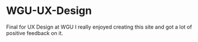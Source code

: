 # WGU-UX-Design
Final for UX Design at WGU
I really enjoyed creating this site and got a lot of positive feedback on it.
